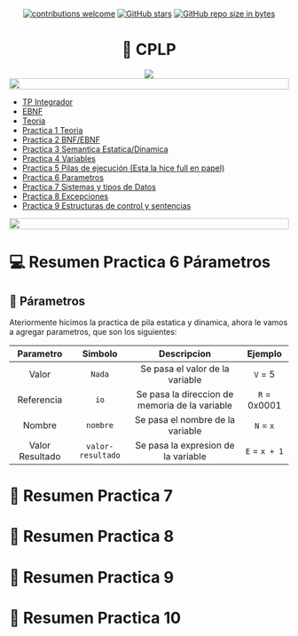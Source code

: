 <div align="center">

[![contributions welcome](https://img.shields.io/badge/contributions-welcome-brightgreen.svg?style=flat)](https://github.com/Nomadiix/CPLP)
[![GitHub stars](https://img.shields.io/github/stars/Nomadiix/CPLP)](https://github.com/FabianMartinez1234567/CPLP/stargazers/)
[![GitHub repo size in bytes](https://img.shields.io/github/repo-size/Nomadiix/CPLP)](https://github.com/Nomadiix/CPLP)
 </div>

<h1 align="center"> 🧠 CPLP</h1>
<div align="center">
<img src="https://media.giphy.com/media/3oz8xNkfjM07d7dK0w/giphy.gif"/>
</div>

<img src= 'https://i.gifer.com/origin/8c/8cd3f1898255c045143e1da97fbabf10_w200.gif' height="20" width="100%">

- [TP Integrador](/Documentos/tpIntegrador.md)
- [EBNF](/Documentos/EBNF.md)
- [Teoria](/Documentos/Teoria.md)
- [Practica 1 Teoria](/Documentos/Practica1.md)
- [Practica 2 BNF/EBNF](/Documentos/Practica2.md)
- [Practica 3 Semantica Estatica/Dinamica](/Documentos/Practica3.md)
- [Practica 4 Variables](/Documentos/Practica4.md)
- [Practica 5 Pilas de ejecución (Esta la hice full en papel)](/Documentos/Practica5.md)
- [Practica 6 Parametros](/Documentos/Practica6.md)
- [Practica 7 Sistemas y tipos de Datos](/Documentos/Practica7.md)
- [Practica 8 Excepciones](/Documentos/Practica8.md)
- [Practica 9 Estructuras de control y sentencias](/Documentos/Practica9.md)

<img src= 'https://i.gifer.com/origin/8c/8cd3f1898255c045143e1da97fbabf10_w200.gif' height="20" width="100%">

# 💻 Resumen Practica 6 Párametros

## 📌 Párametros

Ateriormente hicimos la practica de pila estatica y dinamica, ahora le vamos a agregar parametros, que son los siguientes:

| Parametro | Simbolo | Descripcion | Ejemplo | 
| :---: | :---: | :---: | :---: |
| Valor | `Nada` | Se pasa el valor de la variable | `V` = 5 |
| Referencia | `io` | Se pasa la direccion de memoria de la variable | `R` = 0x0001 |
| Nombre | `nombre` | Se pasa el nombre de la variable | `N` = `x` |
| Valor Resultado | `valor-resultado` | Se pasa la expresion de la variable | `E` = `x + 1` |

# 📁 Resumen Practica 7

# 📁 Resumen Practica 8

# 📁 Resumen Practica 9

# 📁 Resumen Practica 10
